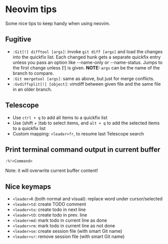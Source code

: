 # Neovim tips

Some nice tips to keep handy when using neovim.

## Fugitive

- `:Git[!] difftool [args]`: invoke `git diff [args]` and load the changes into the
  quickfix list.  Each changed hunk gets a separate quickfix entry unless you
  pass an option like --name-only or --name-status.  Jumps to the first change
  unless [!] is given.
  **NOTE:** `args` can be the name of the branch to compare.
- `:Git mergetool [args]`: same as above, but just for merge conflicts.
- `:Gvdiffsplit[!] [object]`: vimdiff between given file and the same file in
  an older branch.

## Telescope

- Use `ctrl + q` to add all items to a quickfix list
- Use (shift + )tab to select items, and `alt + q` to add the selected items to
  a quickfix list
- Custom mapping: `<leader>fr`, to resume last Telescope search

## Print terminal command output in current buffer

`:%!<Command>`

Note: it will overwrite current buffer content!

## Nice keymaps

- `<leader>R` (both normal and visual): replace word under cursor/selected
- `<leader>td`: create TODO comment
- `<leader>to`: create todo in next line
- `<leader>tO`: create todo in prev. line
- `<leader>md`: mark todo in current line as done
- `<leader>rm`: mark todo in current line as not done
- `<leader>se`: create session file (with smart Git name)
- `<leader>sr`: remove session file (with smart Git name)
